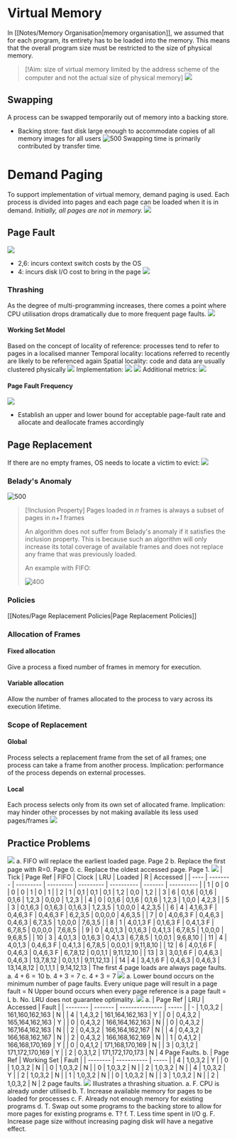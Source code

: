 # Virtual Memory
In [[Notes/Memory Organisation|memory organisation]], we assumed that for each program, its entirety has to be loaded into the memory. This means that the overall program size must be restricted to the size of physical memory.
>[!Aim: size of virtual memory limited by the address scheme of the computer and not the actual size of physical memory]
![](https://i.imgur.com/bFCvOzP.png)
## Swapping
A process can be swapped temporarily out of memory into a backing store.
- Backing store: fast disk large enough to accommodate copies of all memory images for all users
![500](https://i.imgur.com/WU02p1P.png)
Swapping time is primarily contributed by transfer time.
# Demand Paging
To support implementation of virtual memory, demand paging is used. Each process is divided into pages and each page can be loaded when it is in demand. *Initially, all pages are not in memory.*
![](https://i.imgur.com/fZZbIXq.png)
## Page Fault
![](https://i.imgur.com/Onvq9IR.png)
- 2,6: incurs context switch costs by the OS
- 4: incurs disk I/O cost to bring in the page
![](https://i.imgur.com/GjawaYa.png)
### Thrashing
As the degree of multi-programming increases, there comes a point where CPU utilisation drops dramatically due to more frequent page faults.
![](https://i.imgur.com/swSweEg.png)
#### Working Set Model
Based on the concept of locality of reference: processes tend to refer to pages in a localised manner
Temporal locality: locations referred to recently are likely to be referenced again
Spatial locality: code and data are usually clustered physically
![](https://i.imgur.com/8KemQbT.png)
Implementation:
![](https://i.imgur.com/6dzOR3i.png)
![](https://i.imgur.com/64zPdG0.png)
Additional metrics:
![](https://i.imgur.com/hcbkUG6.png)
#### Page Fault Frequency
![](https://i.imgur.com/rnLcCTo.png)
- Establish an upper and lower bound for acceptable page-fault rate and allocate and deallocate frames accordingly
## Page Replacement
If there are no empty frames, OS needs to locate a victim to evict:
![](https://i.imgur.com/AfKxz30.png)
### Belady's Anomaly
![500](https://i.imgur.com/ubzcJYj.png)
> [!Inclusion Property]
> Pages loaded in *n* frames is always a subset of pages in *n+1* frames
>
> An algorithm does not suffer from Belady's anomaly if it satisfies the inclusion property. This is because such an algorithm will only increase its total coverage of available frames and does not replace any frame that was previously loaded.
>
> An example with FIFO:
>
> ![400](https://i.imgur.com/Z2DZRrv.png)
### Policies
[[Notes/Page Replacement Policies|Page Replacement Policies]]
### Allocation of Frames
#### Fixed allocation
Give a process a fixed number of frames in memory for execution.
#### Variable allocation
Allow the number of frames allocated to the process to vary across its execution lifetime.
### Scope of Replacement
#### Global
Process selects a replacement frame from the set of all frames; one process can take a frame from another process. Implication: performance of the process depends on external processes.
#### Local
Each process selects only from its own set of allocated frame. Implication: may hinder other processes by not making available its less used pages/frames
![](https://i.imgur.com/BEphKf6.png)
## Practice Problems
![](https://i.imgur.com/4ukwOxR.png)
a. FIFO will replace the earliest loaded page. Page 2
b. Replace the first page with R=0. Page 0.
c. Replace the oldest accessed page. Page 1.
![](https://i.imgur.com/zybj7sG.png)
| Tick | Page Ref | FIFO      | Clock     | LRU       | Loaded     | R       | Accessed   |
| ---- | -------- | --------- | --------- | --------- | ---------- | ------- | ---------- |
| 1    | 0        | 0         | 0         | 0         | 1          | 0       | 1          |
| 2    | 1        | 0,1       | 0,1       | 0,1       | 1,2        | 0,0     | 1,2        |
| 3    | 6        | 0,1,6     | 0,1,6     | 0,1,6     | 1,2,3      | 0,0,0   | 1,2,3      |
| 4    | 0        | 0,1,6     | 0,1,6     | 0,1,6     | 1,2,3      | 1,0,0   | 4,2,3      |
| 5    | 3        | 0,1,6,3   | 0,1,6,3   | 0,1,6,3   | 1,2,3,5    | 1,0,0,0 | 4,2,3,5    |
| 6    | 4        | 4,1,6,3 F | 0,4,6,3 F | 0,4,6,3 F | 6,2,3,5    | 0,0,0,0 | 4,6,3,5    |
| 7    | 0        | 4,0,6,3 F | 0,4,6,3   | 0,4,6,3   | 6,7,3,5    | 1,0,0,0 | 7,6,3,5    |
| 8    | 1        | 4,0,1,3 F | 0,1,6,3 F | 0,4,1,3 F | 6,7,8,5    | 0,0,0,0 | 7,6,8,5    |
| 9    | 0        | 4,0,1,3   | 0,1,6,3   | 0,4,1,3   | 6,7,8,5    | 1,0,0,0 | 9,6,8,5    |
| 10   | 3        | 4,0,1,3   | 0,1,6,3   | 0,4,1,3   | 6,7,8,5    | 1,0,0,1 | 9,6,8,10   |
| 11   | 4        | 4,0,1,3   | 0,4,6,3 F | 0,4,1,3   | 6,7,8,5    | 0,0,0,1 | 9,11,8,10  |
| 12   | 6        | 4,0,1,6 F | 0,4,6,3   | 0,4,6,3 F | 6,7,8,12   | 0,0,1,1 | 9,11,12,10 |
| 13   | 3        | 3,0,1,6 F | 0,4,6,3   | 0,4,6,3   | 13,7,8,12  | 0,0,1,1 | 9,11,12,13 |
| 14   | 4        | 3,4,1,6 F | 0,4,6,3   | 0,4,6,3   | 13,14,8,12 | 0,1,1,1 | 9,14,12,13           |
The first 4 page loads are always page faults.
a. $4+6=10$
b. $4+3=7$
c. $4+3=7$
![](https://i.imgur.com/Br1EZaM.png)
a.
Lower bound occurs on the minimum number of page faults. Every unique page will result in a page fault = N
Upper bound occurs when every page reference is a page fault = L
b. No. LRU does not guarantee optimality.
![](https://i.imgur.com/As7tUFf.png)
a.
| Page Ref | LRU     | Accessed        | Fault |
| -------- | ------- | --------------- | ----- |
| -        | 1,0,3,2 | 161,160,162,163 | N     |
| 4        | 1,4,3,2 | 161,164,162,163 | Y     |
| 0        | 0,4,3,2 | 165,164,162,163 | Y     |
| 0        | 0,4,3,2 | 166,164,162,163 | N      |
| 0        | 0,4,3,2 | 167,164,162,163 | N      |
| 2        | 0,4,3,2 | 166,164,162,167 | N      |
| 4        | 0,4,3,2 | 166,168,162,167 | N      |
| 2        | 0,4,3,2 | 166,168,162,169 | N      |
| 1        | 0,4,1,2 | 166,168,170,169 | Y      |
| 0        | 0,4,1,2 | 171,168,170,169 | N      |
| 3        | 0,3,1,2 | 171,172,170,169 | Y      |
| 2        | 0,3,1,2 | 171,172,170,173 | N      |
4 Page Faults.
b.
| Page Ref | Working Set | Fault |
| -------- | ----------- | ----- |
| 4        | 1,0,3,2     | Y     |
| 0        | 1,0,3,2     | N     |
| 0        | 1,0,3,2     | N     |
| 0        | 1,0,3,2     | N     |
| 2        | 1,0,3,2     | N     |
| 4        | 1,0,3,2     | Y     |
| 2        | 1,0,3,2     | N     |
| 1        | 1,0,3,2     | N     |
| 0        | 1,0,3,2     | N     |
| 3        | 1,0,3,2     | N     |
| 2        | 1,0,3,2     | N     |
2 page faults.
![](https://i.imgur.com/oAKQN2f.png)
Illustrates a thrashing situation.
a. F. CPU is already under utilised
b. T. Increase available memory for pages to be loaded for processes
c. F. Already not enough memory for existing programs
d. T. Swap out some programs to the backing store to allow for more pages for existing programs
e. T?
f. T. Less time spent in I/O
g. F. Increase page size without increasing paging disk will have a negative effect.